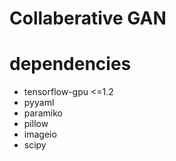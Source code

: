 # Collaberative GAN

# dependencies
- tensorflow-gpu <=1.2
- pyyaml
- paramiko
- pillow
- imageio
- scipy